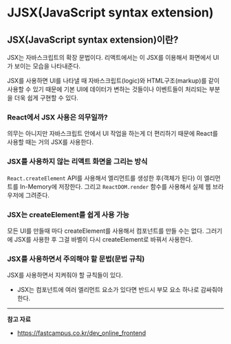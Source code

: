 # JJSX(JavaScript syntax extension)

## JSX(JavaScript syntax extension)이란?

JSX는 자바스크립트의 확장 문법이다. 리액트에서는 이 JSX를 이용해서 화면에서 UI가 보이는 모습을 나타내준다.

JSX를 사용하면 UI를 나타낼 때 자바스크립트(logic)와 HTML구조(markup)를 같이 사용할 수 있기 때문에 기본 UI에 데이터가 변하는 것들이나 이벤트들이 처리되는 부분을 더욱 쉽게 구현할 수 있다.

### React에서 JSX 사용은 의무일까?

의무는 아니지만 자바스크립트 안에서 UI 작업을 하는게 더 편리하기 때문에 React를 사용할 때는 거의 JSX를 사용한다.

### JSX를 사용하지 않는 리액트 화면을 그리는 방식

`React.createElement` API를 사용해서 엘리먼트를 생성한 후(객체가 된다) 이 엘리먼트를 In-Memory에 저장한다. 그리고 `ReactDOM.render` 함수를 사용해서 실제 웹 브라우저에 그려준다.

### JSX는 createElement를 쉽게 사용 가능

모든 UI를 만들때 마다 createElement를 사용해서 컴포넌트를 만들 수는 없다. 그러기에 JSX를 사용한 후 그걸 바벨이 다시 createElement로 바꿔서 사용한다.

### JSX를 사용하면서 주의해야 할 문법(문법 규칙)

JSX를 사용하면서 지켜줘야 할 규칙들이 있다.

- JSX는 컴포넌트에 여러 엘리먼트 요소가 있다면 반드시 부모 요소 하나로 감싸줘야 한다.

---

**참고 자료**

- <https://fastcampus.co.kr/dev_online_frontend>

